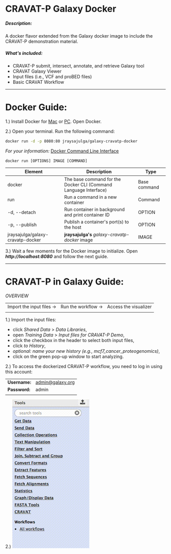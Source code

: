 # CRAVAT-P Galaxy Docker

##### Description:
A docker flavor extended from the Galaxy docker image to include the CRAVAT-P demonstration material.



##### What's included:
- CRAVAT-P submit, intersect, annotate, and retrieve Galaxy tool
- CRAVAT Galaxy Viewer
- Input files (i.e., VCF and proBED files)
- Basic CRAVAT Workflow
---
# Docker Guide:
1.) Install Docker for  [Mac](https://docs.docker.com/docker-for-mac/install/) or [PC](https://docs.docker.com/docker-for-windows/install/). Open Docker.

2.) Open your terminal. Run the following command:
```sh
docker run -d -p 8080:80 jraysajulga/galaxy-cravatp-docker
```
*For your information:* [Docker Command Line Interface](https://docs.docker.com/engine/reference/commandline/docker/)
```
docker run [OPTIONS] IMAGE [COMMAND]
```
| Element                           | Description                                                     | Type         |
| --------------------------------- | --------------------------------------------------------------- | -----------  |
| docker                            | The base command for the Docker CLI (Command Language Interface)| Base command |
| run                               | Run a command in a new container                                | Command      |
| -d, --detach                      | Run container in background and print container ID              | OPTION       |
| -p, --publish                     | Publish a container's port(s) to the host                       | OPTION       |
| jraysajulga/galaxy-cravatp-docker | **jraysajulga's** *galaxy-cravatp-docker* image                 | IMAGE        |


3.) Wait a few moments for the Docker image to initialize. Open ***http://localhost:8080*** and follow the next guide.

---
# CRAVAT-P in Galaxy Guide:

*OVERVIEW*

|                          |                    |                       |
| ------------------------ | ------------------ | --------------------  |
| Import the input files → | Run the workflow → | Access the visualizer |
|                          |                    |                       |

1.) Import the input files:
* click *Shared Data* > *Data Libraries*,
* open *Training Data* > *Input files for CRAVAT-P Demo*,
* click the checkbox in the header to select both input files,
* click *to History*,
* *optional: name your new history (e.g., mcf7_cancer_proteogenomics)*,
* click on the green pop-up window to start analyzing.

2.) To access the dockerized CRAVAT-P workflow, you need to log in using this account:

| | | 
| ------------------------ | ------------------ |
|  **Username:**              | admin@galaxy.org |
| **Password:**  | admin |
| | | 

2.) 
![logo](https://github.com/jraysajulga/cravatp-galaxy-docker/blob/master/graphics/gpcravatdocker-1.gif?raw=true)

